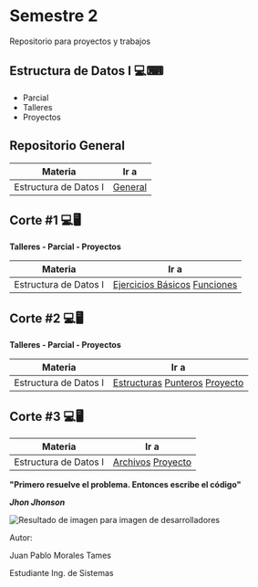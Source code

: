 # **Semestre 2**

Repositorio para proyectos y trabajos


## Estructura de Datos I 💻⌨

- Parcial
- Talleres
- Proyectos


## Repositorio General

| Materia | Ir a |
|--|--|
| Estructura de Datos I | [General](https://github.com/jpmorales1999/2-Semestre/tree/master/Estructura%20de%20Datos%20I) |



## Corte #1 💻🖥

**Talleres - Parcial - Proyectos**

| Materia | Ir a |
|--|--|
| Estructura de Datos I | [Ejercicios Básicos](https://github.com/jpmorales1999/2-Semestre/tree/master/Estructura%20de%20Datos%20I/Corte-1/Ejercicios%20Basicos) [Funciones](https://github.com/jpmorales1999/2-Semestre/tree/master/Estructura%20de%20Datos%20I/Corte-1/Funciones) |



## Corte #2 💻🖥

**Talleres - Parcial - Proyectos**

| Materia | Ir a |
|--|--|
| Estructura de Datos I | [Estructuras](https://github.com/jpmorales1999/2-Semestre/tree/master/Estructura%20de%20Datos%20I/Corte-2/Estructuras) [Punteros](https://github.com/jpmorales1999/2-Semestre/tree/master/Estructura%20de%20Datos%20I/Corte-2/Punteros) [Proyecto](https://github.com/jpmorales1999/2-Semestre/tree/master/Estructura%20de%20Datos%20I/Corte-2/Proyecto) |



## Corte #3 💻🖥

|Materia | Ir a |
|--|--|
| Estructura de Datos I | [Archivos](https://github.com/jpmorales1999/2-Semestre/tree/master/Estructura%20de%20Datos%20I/Corte-3/Archivos%20-%20Recursividad) [Proyecto](https://github.com/jpmorales1999/2-Semestre/tree/master/Estructura%20de%20Datos%20I/Corte-3/Proyecto) |

**"Primero resuelve el problema. Entonces escribe el código"**

***Jhon Jhonson***

![Resultado de imagen para imagen de desarrolladores](http://paprikadigital.com/wp-content/uploads/2014/06/a75fbce0-f0d0-11e3-bd0d-fb2968e64962_desarrollador-web.jpg)

Autor:

Juan Pablo Morales Tames

Estudiante Ing. de Sistemas
